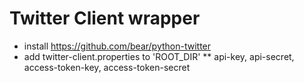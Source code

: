 # Twitter Client wrapper

* install https://github.com/bear/python-twitter
* add twitter-client.properties to 'ROOT_DIR'
** api-key, api-secret, access-token-key, access-token-secret